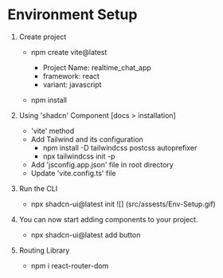 <!-- # React + Vite

This template provides a minimal setup to get React working in Vite with HMR and some ESLint rules.

Currently, two official plugins are available:

- (dot) [@vitejs/plugin-react](https://github.com/vitejs/vite-plugin-react/blob/main/packages/plugin-react/README.md) uses [Babel](https://babeljs.io/) for Fast Refresh
- [@vitejs/plugin-react-swc](https://github.com/vitejs/vite-plugin-react-swc) uses [SWC](https://swc.rs/) for Fast Refresh -->

# Environment Setup

1. Create project

   - npm create vite@latest

     - Project Name: realtime_chat_app
     - framework: react
     - variant: javascript

   - npm install

2. Using 'shadcn' Component [docs > installation]

   - 'vite' method
   - Add Tailwind and its configuration
     - npm install -D tailwindcss postcss autoprefixer
     - npx tailwindcss init -p
   - Add 'jsconfig.app.json' file in root directory
   - Update 'vite.config.ts' file

3. Run the CLI

   - npx shadcn-ui@latest init
     ![] (src/assests/Env-Setup.gif)

4. You can now start adding components to your project.

   - npx shadcn-ui@latest add button

5. Routing Library
   - npm i react-router-dom
